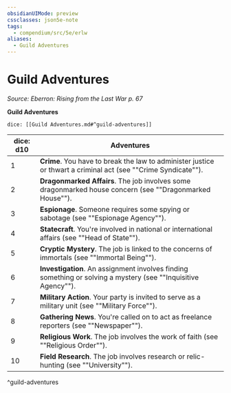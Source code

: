 ```yaml
---
obsidianUIMode: preview
cssclasses: json5e-note
tags:
  - compendium/src/5e/erlw
aliases:
  - Guild Adventures
---
```

# Guild Adventures
*Source: Eberron: Rising from the Last War p. 67* 

**Guild Adventures**

`dice: [[Guild Adventures.md#^guild-adventures]]`

| dice: d10 | Adventures |
|-----------|------------|
| 1 | **Crime**. You have to break the law to administer justice or thwart a criminal act (see ""Crime Syndicate""). |
| 2 | **Dragonmarked Affairs**. The job involves some dragonmarked house concern (see ""Dragonmarked House""). |
| 3 | **Espionage**. Someone requires some spying or sabotage (see ""Espionage Agency""). |
| 4 | **Statecraft**. You're involved in national or international affairs (see ""Head of State""). |
| 5 | **Cryptic Mystery**. The job is linked to the concerns of immortals (see ""Immortal Being""). |
| 6 | **Investigation**. An assignment involves finding something or solving a mystery (see ""Inquisitive Agency""). |
| 7 | **Military Action**. Your party is invited to serve as a military unit (see ""Military Force""). |
| 8 | **Gathering News**. You're called on to act as freelance reporters (see ""Newspaper""). |
| 9 | **Religious Work**. The job involves the work of faith (see ""Religious Order""). |
| 10 | **Field Research**. The job involves research or relic-hunting (see ""University""). |
^guild-adventures
